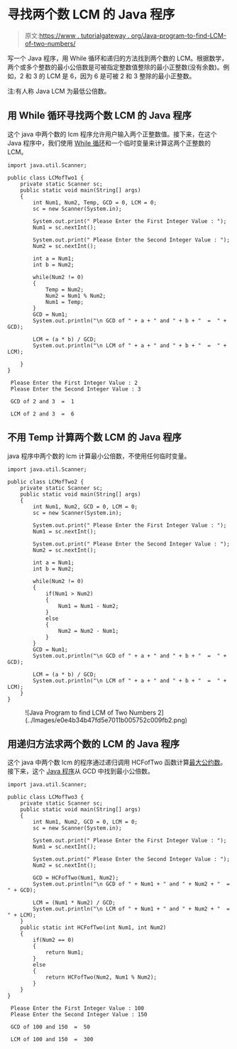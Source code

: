 # 寻找两个数 LCM 的 Java 程序

> 原文:[https://www . tutorialgateway . org/Java-program-to-find-LCM-of-two-numbers/](https://www.tutorialgateway.org/java-program-to-find-lcm-of-two-numbers/)

写一个 Java 程序，用 While 循环和递归的方法找到两个数的 LCM。根据数学，两个或多个整数的最小公倍数是可被指定整数值整除的最小正整数(没有余数)。例如，2 和 3 的 LCM 是 6，因为 6 是可被 2 和 3 整除的最小正整数。

注:有人称 Java LCM 为最低公倍数。

## 用 While 循环寻找两个数 LCM 的 Java 程序

这个 java 中两个数的 lcm 程序允许用户输入两个正整数值。接下来，在这个 Java 程序中，我们使用 [While 循环](https://www.tutorialgateway.org/java-while-loop/)和一个临时变量来计算这两个正整数的 LCM。

```
import java.util.Scanner;

public class LCMofTwo1 {
	private static Scanner sc;
	public static void main(String[] args) 
	{
		int Num1, Num2, Temp, GCD = 0, LCM = 0;
		sc = new Scanner(System.in);

		System.out.print(" Please Enter the First Integer Value : ");
		Num1 = sc.nextInt();	

		System.out.print(" Please Enter the Second Integer Value : ");
		Num2 = sc.nextInt();

		int a = Num1;
		int b = Num2;

		while(Num2 != 0)
	    {
			Temp = Num2;
			Num2 = Num1 % Num2;
			Num1 = Temp;
	    }
		GCD = Num1;
		System.out.println("\n GCD of " + a + " and " + b + "  =  " + GCD);

		LCM = (a * b) / GCD;
		System.out.println("\n LCM of " + a + " and " + b + "  =  " + LCM);

	}
}
```

```
 Please Enter the First Integer Value : 2
 Please Enter the Second Integer Value : 3

 GCD of 2 and 3  =  1

 LCM of 2 and 3  =  6
```

## 不用 Temp 计算两个数 LCM 的 Java 程序

java 程序中两个数的 lcm 计算最小公倍数，不使用任何临时变量。

```
import java.util.Scanner;

public class LCMofTwo2 {
	private static Scanner sc;
	public static void main(String[] args) 
	{
		int Num1, Num2, GCD = 0, LCM = 0;
		sc = new Scanner(System.in);

		System.out.print(" Please Enter the First Integer Value : ");
		Num1 = sc.nextInt();	

		System.out.print(" Please Enter the Second Integer Value : ");
		Num2 = sc.nextInt();

		int a = Num1;
		int b = Num2;

		while(Num2 != 0)
	    {
			if(Num1 > Num2)
			{
				Num1 = Num1 - Num2;
			}
			else
			{
				Num2 = Num2 - Num1;
			}
	    }
		GCD = Num1;
		System.out.println("\n GCD of " + a + " and " + b + "  =  " + GCD);

		LCM = (a * b) / GCD;
		System.out.println("\n LCM of " + a + " and " + b + "  =  " + LCM);
	}
}
```

<figure class="wp-block-image">![Java Program to find LCM of Two Numbers 2](../Images/e0e4b34b47fd5e7011b005752c009fb2.png)</figure>

## 用递归方法求两个数的 LCM 的 Java 程序

这个 java 中两个数 lcm 的程序通过递归调用 HCFofTwo 函数计算[最大公约数](https://www.tutorialgateway.org/java-program-to-find-gcd-of-two-numbers/)。接下来，这个 [Java 程序](https://www.tutorialgateway.org/learn-java-programs/)从 GCD 中找到最小公倍数。

```
import java.util.Scanner;

public class LCMofTwo3 {
	private static Scanner sc;
	public static void main(String[] args) 
	{
		int Num1, Num2, GCD = 0, LCM = 0;
		sc = new Scanner(System.in);

		System.out.print(" Please Enter the First Integer Value : ");
		Num1 = sc.nextInt();	

		System.out.print(" Please Enter the Second Integer Value : ");
		Num2 = sc.nextInt();

		GCD = HCFofTwo(Num1, Num2);		
		System.out.println("\n GCD of " + Num1 + " and " + Num2 + "  =  " + GCD);

		LCM = (Num1 * Num2) / GCD;
		System.out.println("\n LCM of " + Num1 + " and " + Num2 + "  =  " + LCM);
	}
	public static int HCFofTwo(int Num1, int Num2)
	{
		if(Num2 == 0)
		{
			return Num1;
		}
		else
		{
			return HCFofTwo(Num2, Num1 % Num2);
		}
	}
}
```

```
 Please Enter the First Integer Value : 100
 Please Enter the Second Integer Value : 150

 GCD of 100 and 150  =  50

 LCM of 100 and 150  =  300
```
